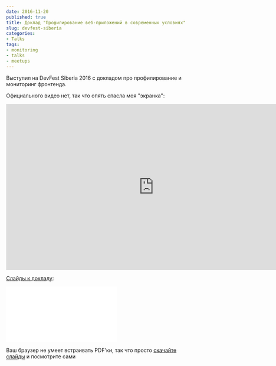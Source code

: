 ```yaml
---
date: 2016-11-20
published: true
title: Доклад "Профилирование веб-приложений в современных условиях"
slug: devfest-siberia
categories:
- Talks
tags:
- monitoring
- talks
- meetups
---
```


Выступил на DevFest Siberia 2016 с докладом про профилирование и мониторинг фронтенда.
<!--more-->

Официального видео нет, так что опять спасла моя "экранка":
<iframe width="800" height="450" src="https://www.youtube.com/embed/gl-vESuCD0k" frameborder="0" allow="autoplay; encrypted-media" allowfullscreen></iframe>

[Слайды к докладу](/slides/webpagetest.pdf):

<object data="/slides/webpagetest.pdf" type="application/pdf" width="800px" height="510px">
    <embed src="/slides/webpagetest.pdf" type="application/pdf">
        <p>Ваш браузер не умеет встраивать PDF'ки, так что просто <a href="/slides/webpagetest.pdf">скачайте слайды</a> и посмотрите сами</p>
    </embed>
</object>

